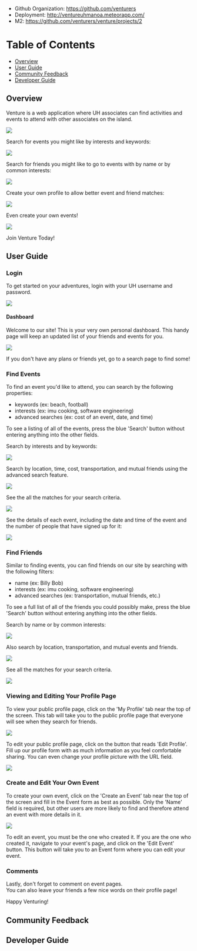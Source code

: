 * Github Organization: <https://github.com/venturers>
* Deployment: <http://ventureuhmanoa.meteorapp.com/>
* M2: <https://github.com/venturers/venture/projects/2>

# Table of Contents

* [Overview](#overview)
* [User Guide](#user-guide)
* [Community Feedback](#community-feedback)
* [Developer Guide](#developer-guide)

## Overview

Venture is a web application where UH associates can find activities and events to attend with other associates on the island.

![](images/venture-final-landing.png)

Search for events you might like by interests and keywords:

![](images/venture-final-event-search.png)

Search for friends you might like to go to events with by name or by common interests:

![](images/venture-final-friend-search.png)

Create your own profile to allow better event and friend matches:

![](images/venture-final-profile-edit.png)

Even create your own events!

![](images/venture-final-create-event.png)

Join Venture Today!

## User Guide

### Login

To get started on your adventures, login with your UH username and password.

![](images/venture-final-landing.png)

#### Dashboard

Welcome to our site!
This is your very own personal dashboard.
This handy page will keep an updated list of your friends and events for you.

![](images/venture-final-dashboard.png)

If you don't have any plans or friends yet, go to a search page to find some!

### Find Events

To find an event you'd like to attend, you can search by the following properties:
 - keywords (ex: beach, football)
 - interests (ex: imu cooking, software engineering)
 - advanced searches (ex: cost of an event, date, and time)

To see a listing of all of the events, press the blue 'Search' button without entering anything into the other fields.

Search by interests and by keywords:

![](images/venture-final-event-search.png)

Search by location, time, cost, transportation, and mutual friends using the advanced search feature.

![](images/venture-final-events-advanced-search.png)

See the all the matches for your search criteria.

![](images/venture-final-event-results.png)

See the details of each event, including the date and time of the event and the number of people that have signed up for it:

![](images/venture-final-event-page.png)

### Find Friends

Similar to finding events, you can find friends on our site by searching with the following filters:
 - name (ex: Billy Bob)
 - interests (ex: imu cooking, software engineering)
 - advanced searches (ex: transportation, mutual friends, etc.)

 To see a full list of all of the friends you could possibly make, press the blue 'Search' button without entering anything into the other fields.

Search by name or by common interests:

![](images/venture-final-friend-search.png)

Also search by location, transportation, and mutual events and friends.

![](images/venture-final-friend-advanced-search.png)

See all the matches for your search criteria.

![](images/venture-final-friend-results.png)

### Viewing and Editing Your Profile Page

To view your public profile page, click on the 'My Profile' tab near the top of the screen.  This tab will take you to the public profile page that everyone will see when they search for friends.  

![](images/venture-final-profile-page.png)

To edit your public profile page, click on the button that reads 'Edit Profile'.  Fill up our profile form with as much information as you feel comfortable sharing.  You can even change your profile picture with the URL field.

![](images/venture-final-profile-edit.png)


### Create and Edit Your Own Event

To create your own event, click on the 'Create an Event' tab near the top of the screen and fill in the Event form as best as possible.  Only the 'Name' field is required, but other users are more likely to find and therefore attend an event with more details in it.

![](images/venture-final-create-event.png)

To edit an event, you must be the one who created it.  If you are the one who created it, navigate to your event's page, and click on the 'Edit Event' button.  This button will take you to an Event form where you can edit your event.

### Comments

Lastly, don't forget to comment on event pages.  
You can also leave your friends a few nice words on their profile page!

Happy Venturing!

## Community Feedback



## Developer Guide
